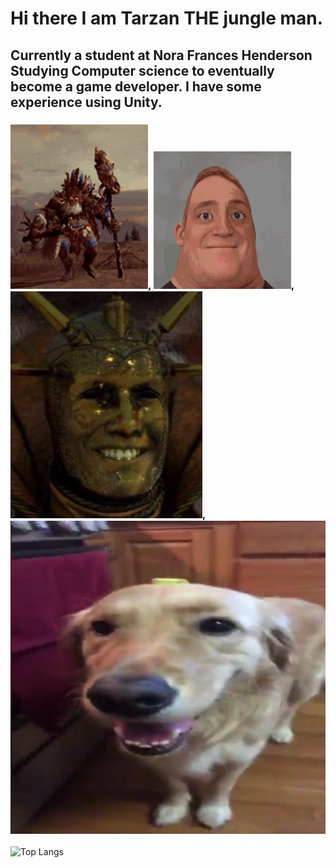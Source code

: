 # Hi there I am Tarzan THE jungle man.
## Currently a student at Nora Frances Henderson Studying Computer science to eventually become a game developer. I have some experience using Unity.
### ![alt text](wurrzag-total-war-warhammer.gif), ![alt text](incredible-incredible-turning-into-canny.gif), ![alt text](BalthasarYes.jpg),![alt text](ButterDog2.jpg)
![Top Langs](https://github-readme-stats.vercel.app/api/top-langs/?username=TarzanJungleMan&theme=tokyonight)

